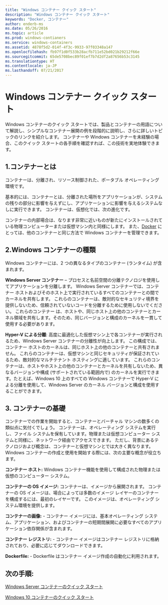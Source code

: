 ```yaml
---
title: "Windows コンテナー クイック スタート"
description: "Windows コンテナー クイック スタート"
keywords: "Docker, コンテナー"
author: enderb-ms
ms.date: 05/26/2016
ms.topic: article
ms.prod: windows-contianers
ms.service: windows-containers
ms.assetid: 4878f5d2-014f-4f3c-9933-97f03348a147
ms.openlocfilehash: fb97f1d0f533b28acfb711e52bd021b29212f66e
ms.sourcegitcommit: 65de5708bec89f01ef7b7d2df2a87656b53c3145
ms.translationtype: HT
ms.contentlocale: ja-JP
ms.lasthandoff: 07/21/2017
---
```

# Windows コンテナー クイック スタート

Windows コンテナーのクイック スタートでは、製品とコンテナーの用語について解説し、シンプルなコンテナー展開の例を段階的に説明し、さらに詳しいトピックのリンクを紹介します。 コンテナーや Windows コンテナーを未経験の場合、このクイック スタートの各手順を確認すれば、この技術を実地体験できます。

## 1.コンテナーとは

コンテナーは、分離され、リソース制御された、ポータブル オペレーティング環境です。

基本的には、コンテナーとは、分離された場所をアプリケーションが、システムの残りの部分に影響を与えずにし、アプリケーションに影響を与えるシステムなしに実行できます。 コンテナーは、仮想化では、次の進化です。

コンテナーの内部場合は、なります非常に近いものが新たにインストールされている物理コンピューターまたは仮想マシン内と同様にします。 また、[Docker](https://www.docker.com/) にとっては、他のコンテナーと同じ方法で Windows コンテナーを管理できます。

## 2.Windows コンテナーの種類

Windows コンテナーには、2 つの異なるタイプのコンテナー (ランタイム) が含まれます。

**Windows Server コンテナー** – プロセスと名前空間の分離テクノロジを使用してアプリケーションを分離します。 Windows Server コンテナーでは、コンテナー ホストおよびそのホスト上で実行されているすべてのコンテナーとの間でカーネルを共有します。  これらのコンテナーは、敵対的なセキュリティ境界を提供しないため、信頼されていないコードを分離するために使用しないでください。  これらのコンテナー は、ホストや、同じホスト上の他のコンテナーとカーネル領域を共有します。そのため、同じバージョンと構成のカーネルを一貫して使用する必要があります。

**Hyper-V による分離**: 高度に最適化した仮想マシン上で各コンテナーが実行されるため、Windows Server コンテナーの分離性が向上します。 この構成では、コンテナー ホストのカーネルは、同じホスト上の他のコンテナーと共有されません。  これらのコンテナーは、仮想マシンと同じセキュリティが保証されているため、敵対的なマルチテナント ホスティングに適しています。 これらのコンテナーは、ホストやホスト上の他のコンテナーとカーネルを共有しないため、異なるバージョンや構成 (サポートされている範囲内で) のカーネルを実行できます。たとえば、Windows 10 上のすべての Windows コンテナーで Hyper-V による分離を使用して、Windows Server のカーネル バージョンと構成を使用することができます。

## 3. コンテナーの基礎

コンテナーでの作業を開始すると、コンテナーとバーチャル マシンの数多くの類似点に気付くでしょう。 コンテナーは、オペレーティング システムを実行し、ファイル システムを保有しています。物理または仮想コンピューター システムと同様に、ネットワーク経由でアクセスできます。 ただし、背景にあるテクノロジおよび概念は、コンテナーと仮想マシンとでは大きく異なります。 Windows コンテナーの作成と使用を開始する際には、次の主要な概念が役立ちます。 

**コンテナー ホスト:** Windows コンテナー機能を使用して構成された物理または仮想のコンピューター システム。

**コンテナーの OS イメージ:** コンテナーは、イメージから展開されます。 コンテナーの OS イメージは、場合によっては多数のイメージ レイヤーのコンテナーを構成するには、最初のレイヤーです。 このイメージは、オペレーティング システム環境を提供します。

**コンテナーの画像:** - コンテナー イメージには、基本オペレーティング システム、アプリケーション、およびコンテナーの短期間展開に必要なすべてのアプリケーション依存関係が含まれます。 

**コンテナー レジストリ:** - コンテナー イメージはコンテナー レジストリに格納されており、必要に応じてダウンロードできます。 

**Dockerfile:** - Dockerfile はコンテナー イメージ作成の自動化に利用されます。

## 次の手順:

[Windows Server コンテナーのクイック スタート](quick-start-windows-server.md)  

[Windows 10 コンテナーのクイック スタート](quick-start-windows-10.md)

